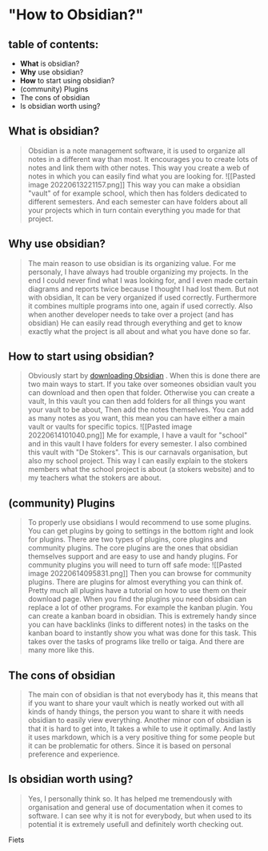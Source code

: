 # "How to Obsidian?"

## table of contents:
- **What** is obsidian?
- **Why** use obsidian?
- **How** to start using obsidian?
- (community) Plugins
- The cons of obsidian
- Is obsidian worth using?

## What is obsidian?
>Obsidian is a note management software, it is used to organize all notes in a different way than most. It encourages you to create lots of notes and link them with other notes. This way you create a web of notes in which you can easily find what you are looking for.
![[Pasted image 20220613221157.png]] 
This way you can make a obsidian "vault" of for example school, which then has folders dedicated to different semesters. And each semester can have folders about all your projects which in turn contain everything you made for that project.

## Why use obsidian?
>The main reason to use obsidian is its organizing value. For me personaly, I have always had trouble organizing my projects. In the end I could never find what I was looking for, and I even made certain diagrams and reports twice because I thought I had lost them.
But not with obsidian, It can be very organized if used correctly. 
Furthermore it combines multiple programs into one, again if used correctly. Also when another developer needs to take over a project (and has obsidian) He can easily read through everything and get to know exactly what the project is all about and what you have done so far.

## How to start using obsidian?
>Obviously start by [downloading Obsidian](https://obsidian.md/) . When this is done there are two main ways to start. If you take over someones obsidian vault you can download and then open that folder. Otherwise you can create a vault, In this vault you can then add folders for all things you want your vault to be about, Then add the notes themselves. You can add as many notes as you want, this mean you can have either a main vault or vaults for specific topics. 
![[Pasted image 20220614101040.png]]
Me for example, I have a vault for "school" and in this vault I have folders for every semester. I also combined this vault with "De Stokers". This is our carnavals organisation, but also my school project. This way I can easily explain to the stokers members what the school project is about (a stokers website) and to my teachers what the stokers are about.

## (community) Plugins
>To properly use obsidians I would recommend to use some plugins.
>You can get plugins by going to settings in the bottom right and look for plugins.
>There are two types of plugins, core plugins and community plugins. The core plugins are the ones that obsidian themselves support and are easy to use and handy plugins.
>For community plugins you will need to turn off safe mode:
![[Pasted image 20220614095831.png]]
Then you can browse for community plugins. There are plugins for almost everything you can think of. Pretty much all plugins have a tutorial on how to use them on their download page. 
When you find the plugins you need obsidian can replace a lot of other programs. For example the kanban plugin. You can create a kanban board in obsidian. This is extremely handy since you can have backlinks (links to different notes) in the tasks on the kanban board to instantly show you what was done for this task. This takes over the tasks of programs like trello or taiga.
And there are many more like this.

## The cons of obsidian
>The main con of obsidian is that not everybody has it, this means that if you want to share your vault which is neatly worked out with all kinds of handy things, the person you want to share it with needs obsidian to easily view everything.
Another minor con of obsidian is that it is hard to get into, It takes a while to use it optimally. And lastly it uses markdown, which is a very positive thing for some people but it can be problematic for others. Since it is based on personal preference and experience.

## Is obsidian worth using?
>Yes, I personally think so. It has helped me tremendously with organisation and general use of documentation when it comes to software. I can see why it is not for everybody, but when used to its potential it is extremely usefull and definitely worth checking out.
 

Fiets